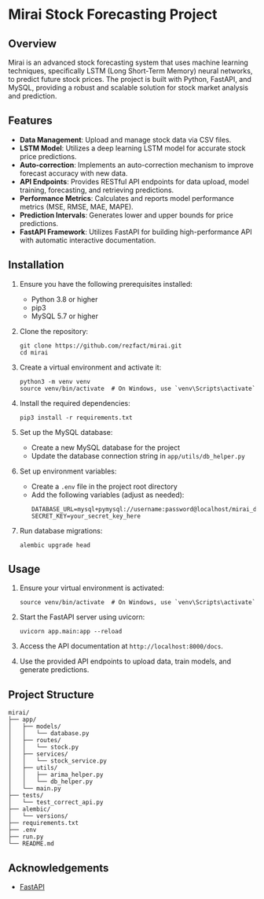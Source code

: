 # Mirai Stock Forecasting Project

## Overview

Mirai is an advanced stock forecasting system that uses machine learning techniques, specifically LSTM (Long Short-Term Memory) neural networks, to predict future stock prices. The project is built with Python, FastAPI, and MySQL, providing a robust and scalable solution for stock market analysis and prediction.

## Features

- **Data Management**: Upload and manage stock data via CSV files.
- **LSTM Model**: Utilizes a deep learning LSTM model for accurate stock price predictions.
- **Auto-correction**: Implements an auto-correction mechanism to improve forecast accuracy with new data.
- **API Endpoints**: Provides RESTful API endpoints for data upload, model training, forecasting, and retrieving predictions.
- **Performance Metrics**: Calculates and reports model performance metrics (MSE, RMSE, MAE, MAPE).
- **Prediction Intervals**: Generates lower and upper bounds for price predictions.
- **FastAPI Framework**: Utilizes FastAPI for building high-performance API with automatic interactive documentation.

## Installation

1. Ensure you have the following prerequisites installed:
   - Python 3.8 or higher
   - pip3
   - MySQL 5.7 or higher

2. Clone the repository:
   ```
   git clone https://github.com/rezfact/mirai.git
   cd mirai
   ```

3. Create a virtual environment and activate it:
   ```
   python3 -m venv venv
   source venv/bin/activate  # On Windows, use `venv\Scripts\activate`
   ```

4. Install the required dependencies:
   ```
   pip3 install -r requirements.txt
   ```

5. Set up the MySQL database:
   - Create a new MySQL database for the project
   - Update the database connection string in `app/utils/db_helper.py`

6. Set up environment variables:
   - Create a `.env` file in the project root directory
   - Add the following variables (adjust as needed):
     ```
     DATABASE_URL=mysql+pymysql://username:password@localhost/mirai_db
     SECRET_KEY=your_secret_key_here
     ```

7. Run database migrations:
   ```
   alembic upgrade head
   ```

## Usage

1. Ensure your virtual environment is activated:
   ```
   source venv/bin/activate  # On Windows, use `venv\Scripts\activate`
   ```

2. Start the FastAPI server using uvicorn:
   ```
   uvicorn app.main:app --reload
   ```

3. Access the API documentation at `http://localhost:8000/docs`.

4. Use the provided API endpoints to upload data, train models, and generate predictions.


## Project Structure

```
mirai/
├── app/
│   ├── models/
│   │   └── database.py
│   ├── routes/
│   │   └── stock.py
│   ├── services/
│   │   └── stock_service.py
│   ├── utils/
│   │   ├── arima_helper.py
│   │   └── db_helper.py
│   └── main.py
├── tests/
│   └── test_correct_api.py
├── alembic/
│   └── versions/
├── requirements.txt
├── .env
├── run.py
└── README.md
```

## Acknowledgements

- [FastAPI](https://fastapi.tiangolo.com/)

